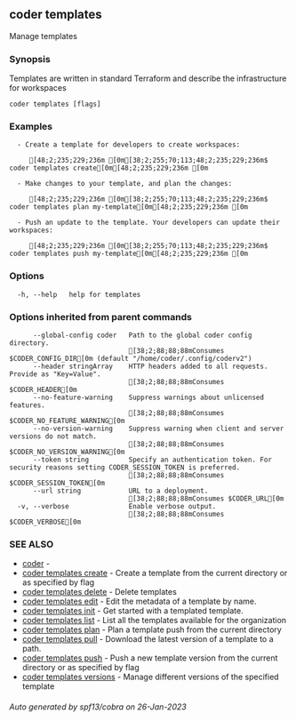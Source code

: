 ## coder templates

Manage templates

### Synopsis

Templates are written in standard Terraform and describe the infrastructure for workspaces

```
coder templates [flags]
```

### Examples

```
  - Create a template for developers to create workspaces:

     [48;2;235;229;236m [0m[38;2;255;70;113;48;2;235;229;236m$ coder templates create[0m[48;2;235;229;236m [0m

  - Make changes to your template, and plan the changes:

     [48;2;235;229;236m [0m[38;2;255;70;113;48;2;235;229;236m$ coder templates plan my-template[0m[48;2;235;229;236m [0m

  - Push an update to the template. Your developers can update their workspaces:

     [48;2;235;229;236m [0m[38;2;255;70;113;48;2;235;229;236m$ coder templates push my-template[0m[48;2;235;229;236m [0m
```

### Options

```
  -h, --help   help for templates
```

### Options inherited from parent commands

```
      --global-config coder   Path to the global coder config directory.
                              [38;2;88;88;88mConsumes $CODER_CONFIG_DIR[0m (default "/home/coder/.config/coderv2")
      --header stringArray    HTTP headers added to all requests. Provide as "Key=Value".
                              [38;2;88;88;88mConsumes $CODER_HEADER[0m
      --no-feature-warning    Suppress warnings about unlicensed features.
                              [38;2;88;88;88mConsumes $CODER_NO_FEATURE_WARNING[0m
      --no-version-warning    Suppress warning when client and server versions do not match.
                              [38;2;88;88;88mConsumes $CODER_NO_VERSION_WARNING[0m
      --token string          Specify an authentication token. For security reasons setting CODER_SESSION_TOKEN is preferred.
                              [38;2;88;88;88mConsumes $CODER_SESSION_TOKEN[0m
      --url string            URL to a deployment.
                              [38;2;88;88;88mConsumes $CODER_URL[0m
  -v, --verbose               Enable verbose output.
                              [38;2;88;88;88mConsumes $CODER_VERBOSE[0m
```

### SEE ALSO

- [coder](coder.md) -
- [coder templates create](coder_templates_create.md) - Create a template from the current directory or as specified by flag
- [coder templates delete](coder_templates_delete.md) - Delete templates
- [coder templates edit](coder_templates_edit.md) - Edit the metadata of a template by name.
- [coder templates init](coder_templates_init.md) - Get started with a templated template.
- [coder templates list](coder_templates_list.md) - List all the templates available for the organization
- [coder templates plan](coder_templates_plan.md) - Plan a template push from the current directory
- [coder templates pull](coder_templates_pull.md) - Download the latest version of a template to a path.
- [coder templates push](coder_templates_push.md) - Push a new template version from the current directory or as specified by flag
- [coder templates versions](coder_templates_versions.md) - Manage different versions of the specified template

###### Auto generated by spf13/cobra on 26-Jan-2023
